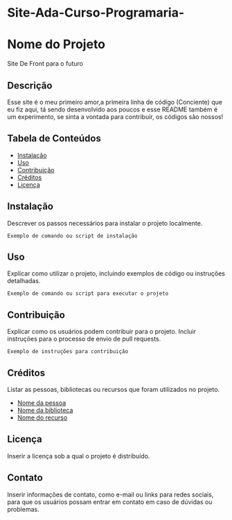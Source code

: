 # Site-Ada-Curso-Programaria-

# Nome do Projeto

Site De Front para o futuro

## Descrição

Esse site é o meu primeiro amor,a primeira linha de código (Conciente) que eu fiz aqui,
tá sendo desenvolvido aos poucos e esse README também é um experimento, se sinta a vontada 
para contribuir, os códigos são nossos!

## Tabela de Conteúdos

- [Instalação](#instalação)
- [Uso](#uso)
- [Contribuição](#contribuição)
- [Créditos](#créditos)
- [Licença](#licença)

## Instalação

Descrever os passos necessários para instalar o projeto localmente.

```
Exemplo de comando ou script de instalação
```

## Uso

Explicar como utilizar o projeto, incluindo exemplos de código ou instruções detalhadas.

```
Exemplo de comando ou script para executar o projeto
```

## Contribuição

Explicar como os usuários podem contribuir para o projeto. Incluir instruções para o processo de envio de pull requests.

```
Exemplo de instruções para contribuição
```

## Créditos

Listar as pessoas, bibliotecas ou recursos que foram utilizados no projeto.

- [Nome da pessoa](https://github.com/username)
- [Nome da biblioteca](https://link-da-biblioteca)
- [Nome do recurso](https://link-do-recurso)

## Licença

Inserir a licença sob a qual o projeto é distribuído.

## Contato

Inserir informações de contato, como e-mail ou links para redes sociais, para que os usuários possam entrar em contato em caso de dúvidas ou problemas.
